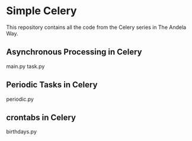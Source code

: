# Simple Celery

This repository contains all the code from the Celery series in The Andela Way.

## Asynchronous Processing in Celery
main.py
task.py

## Periodic Tasks in Celery
periodic.py

## crontabs in Celery
birthdays.py